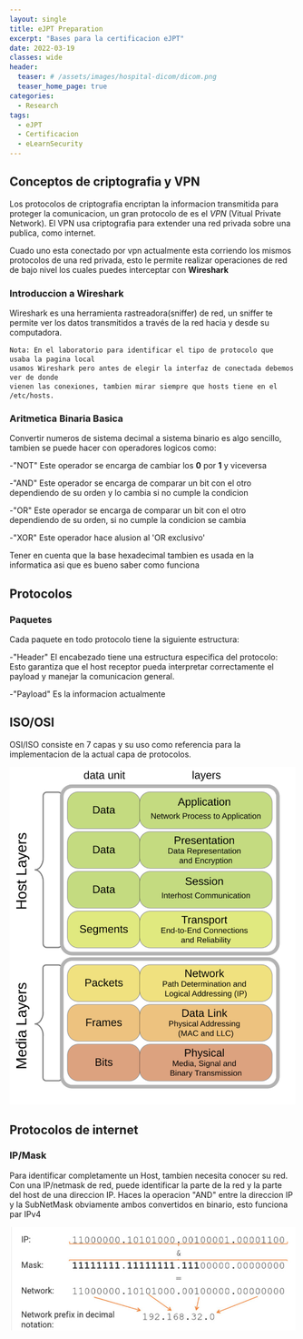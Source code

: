 ```yaml
---
layout: single
title: eJPT Preparation
excerpt: "Bases para la certificacion eJPT"
date: 2022-03-19
classes: wide
header:
  teaser: # /assets/images/hospital-dicom/dicom.png
  teaser_home_page: true
categories:
  - Research
tags:
  - eJPT
  - Certificacion
  - eLearnSecurity
---
```


## Conceptos de criptografia y VPN

Los protocolos de criptografia encriptan la informacion transmitida para proteger la comunicacion, un gran protocolo de es el *VPN* (Vitual Private Network).
El VPN usa criptografia para extender una red privada sobre una publica, como internet. 

Cuado uno esta conectado por vpn actualmente esta corriendo los mismos protocolos de una red privada, esto le permite realizar operaciones de red de bajo nivel los cuales puedes interceptar con **Wireshark**

### Introduccion a Wireshark 

Wireshark es una herramienta rastreadora(sniffer) de red, un sniffer te permite ver los datos transmitidos a través de la red hacia y desde su computadora.

```
Nota: En el laboratorio para identificar el tipo de protocolo que usaba la pagina local 
usamos Wireshark pero antes de elegir la interfaz de conectada debemos ver de donde 
vienen las conexiones, tambien mirar siempre que hosts tiene en el /etc/hosts.
```

### Aritmetica Binaria Basica

Convertir numeros de sistema decimal a sistema binario es algo sencillo, tambien se puede hacer con operadores logicos como: 

-"NOT" Este operador se encarga de cambiar los **0** por **1** y viceversa

-"AND" Este operador se encarga de comparar un bit con el otro dependiendo de su orden y lo cambia si no cumple la condicion

-"OR"  Este operador se encarga de comparar un bit con el otro dependiendo de su orden, si no cumple la condicion se cambia

-"XOR" Este operador hace alusion al 'OR exclusivo' 

Tener en cuenta que la base hexadecimal tambien es usada en la informatica asi que es bueno saber como funciona

## Protocolos

### Paquetes

Cada paquete en todo protocolo tiene la siguiente estructura:

-"Header" El encabezado tiene una estructura especifica del protocolo: Esto garantiza que el host receptor pueda interpretar correctamente el payload y manejar la comunicacion general.

-"Payload" Es la informacion actualmente

## ISO/OSI

OSI/ISO consiste en 7 capas y su uso como referencia para la implementacion de la actual capa de protocolos.

![](/assets/images/OSI.png)

## Protocolos de internet

### IP/Mask

Para identificar completamente un Host, tambien necesita conocer su red. Con una IP/netmask de red, puede identificar la 
parte de la red y la parte del host de una direccion IP. Haces la operacion "AND" entre la direccion IP y la SubNetMask obviamente ambos convertidos en binario, esto funciona par IPv4

![](/assets/images/IP.jpg)


